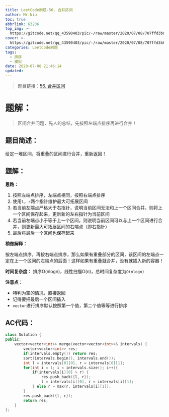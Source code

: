 ```yaml
---
title: LeetCode刷题-56. 合并区间
author: Mr.Niu
toc: true
abbrlink: 63206
top_img: >-
  https://gitcode.net/qq_43590403/pic/-/raw/master/2020/07/08/707ffd3b6a20221bd3c49bac34a055ff.png
cover: >-
  https://gitcode.net/qq_43590403/pic/-/raw/master/2020/07/08/707ffd3b6a20221bd3c49bac34a055ff.png
categories: LeetCode刷题
tags:
  - 排序
  - 模拟
date: 2020-07-08 21:46:14
updated:
---
```












> 题目链接：[56. 合并区间]( https://leetcode-cn.com/problems/merge-intervals/)



# 题解：



> 区间合并问题，先人的总结，先按照左端点排序再进行合并！



## 题目简述：



给定一堆区间，将重叠的区间进行合并，重新返回！

## 题解：

**思路：**

1. 按照左端点排序，左端点相同，按照右端点排序
2. 使用`l`，`r`两个指针维护最大可拓展区间
3. 若当前左端点严格大于右指针，说明当前区间无法和上一个区间合并，则将上一个区间保存起来，更新新的左右指针为当前区间
4. 若当前左端点小于等于上一个区间，则说明当前区间可以与上一个区间进行合并，则更新最大可拓展区间的右端点（即右指针）
5. 最后将最后一个区间也保存起来



**稍做解释：** 

按左端点排序，再按右端点排序，那么如果有重叠部分的区间，该区间的左端点一定在上一个区间的左端点的后面！这样如果有重叠就合并，没有就插入新的容器！



**时间复杂度：** 排序O(nlogn)，线性扫描O(n)，总时间复杂度为`O(nlogn)`



**注意点：**

- 特判为空的情况，直接返回
- 记得要把最后一个区间插入
- `vector`进行排序默认按照第一个值，第二个值等等进行排序

## AC代码：



```c++
class Solution {
public:
    vector<vector<int>> merge(vector<vector<int>>& intervals) {
        vector<vector<int>> res;
        if(intervals.empty()) return res;
        sort(intervals.begin(), intervals.end());
        int l = intervals[0][0], r = intervals[0][1];
        for(int i = 1; i < intervals.size(); i++){
            if(intervals[i][0] > r) {
                res.push_back({l, r});
                l = intervals[i][0], r = intervals[i][1];
            } else r = max(r, intervals[i][1]);
        }
        res.push_back({l, r});
        return res;
    }
};
```



